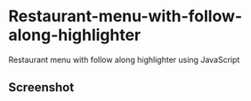 # Restaurant-menu-with-follow-along-highlighter

Restaurant menu with follow along highlighter using JavaScript

## Screenshot
